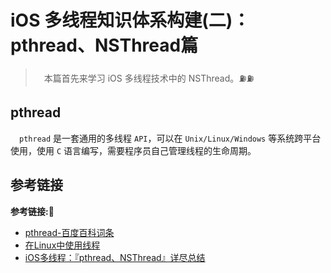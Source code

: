 # iOS 多线程知识体系构建(二)：pthread、NSThread篇

> &emsp;本篇首先来学习 iOS 多线程技术中的 NSThread。⛽️⛽️

## pthread
&emsp;`pthread` 是一套通用的多线程  `API`，可以在 `Unix/Linux/Windows` 等系统跨平台使用，使用 `C` 语言编写，需要程序员自己管理线程的生命周期。


## 参考链接
**参考链接:🔗**
+ [pthread-百度百科词条](https://baike.baidu.com/item/POSIX线程?fromtitle=Pthread&fromid=4623312)
+ [在Linux中使用线程](https://blog.csdn.net/jiajun2001/article/details/12624923)
+ [iOS多线程：『pthread、NSThread』详尽总结](https://juejin.im/post/6844903556009443335)
